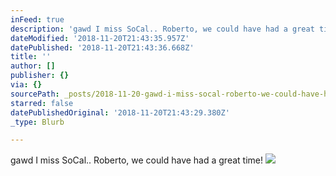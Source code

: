 ```yaml
---
inFeed: true
description: 'gawd I miss SoCal.. Roberto, we could have had a great time!'
dateModified: '2018-11-20T21:43:35.957Z'
datePublished: '2018-11-20T21:43:36.668Z'
title: ''
author: []
publisher: {}
via: {}
sourcePath: _posts/2018-11-20-gawd-i-miss-socal-roberto-we-could-have-had-a-great-time.md
starred: false
datePublishedOriginal: '2018-11-20T21:43:29.380Z'
_type: Blurb

---
```

gawd I miss SoCal.. Roberto, we could have had a great time!
![](https://imgflo.herokuapp.com/graph/2b2431f8e7ba7b0/34d7c7b22bd469ad85025adb947ad117/croprotate.png?cropheight=598&cropwidth=599&degrees=0&input=https%3A%2F%2Fthe-grid-user-content.s3-us-west-2.amazonaws.com%2F38e0660b-c87c-47a7-8154-c9ca73797c88.png&x=0&y=1)